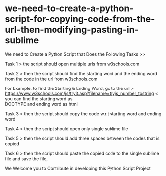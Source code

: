 # we-need-to-create-a-python-script-for-copying-code-from-the-url-then-modifying-pasting-in-sublime

We need to Create a Python Script that Does the Following Tasks >>

Task 1 > the script should open multiple urls from w3schools.com 

Task 2 > then the script should find the starting word and the ending word from the code in the url from w3schools.com 

For Example: to find the Starting & Ending Word, go to the url > https://www.w3schools.com/js/tryit.asp?filename=tryjs_number_tostring < you can find the starting word as  
DOCTYPE and ending word as html

Task 3 > then the script should copy the code w.r.t starting word and ending word 

Task 4 > then the script should open only single sublime file  

Task 5 > then the script should add three spaces between the codes that is copied

Task 6 > then the script should paste the copied code to the single sublime file and save the file, 

We Welcome you to Contribute in developing this Python Script Project
